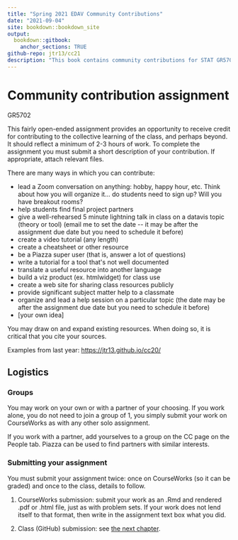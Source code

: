 ```yaml
---
title: "Spring 2021 EDAV Community Contributions"
date: "2021-09-04"
site: bookdown::bookdown_site
output: 
  bookdown::gitbook:
    anchor_sections: TRUE
github-repo: jtr13/cc21
description: "This book contains community contributions for STAT GR5702 Spring 2021 at Columbia University"
---
```


# Community contribution assignment

GR5702

This fairly open-ended assignment provides an opportunity to receive credit for contributing to the collective learning of the class, and perhaps beyond. It should reflect a minimum of 2-3 hours of work. To complete the assignment you must submit a short description of your contribution. If appropriate, attach relevant files.  

There are many ways in which you can contribute:

* lead a Zoom conversation on anything: hobby, happy hour, etc. Think about how you will organize it... do students need to sign up? Will you have breakout rooms?
* help students find final project partners
* give a well-rehearsed 5 minute lightning talk in class on a datavis topic (theory or tool) (email me to set the date -- it may be after the assignment due date but you need to schedule it before)
* create a video tutorial (any length) 
* create a cheatsheet or other resource
* be a Piazza super user (that is, answer a lot of questions)
* write a tutorial for a tool that's not well documented
* translate a useful resource into another language
* build a viz product (ex. htmlwidget) for class use
* create a web site for sharing class resources publicly
* provide significant subject matter help to a classmate
* organize and lead a help session on a particular topic (the date may be after the assignment due date but you need to schedule it before)
* [your own idea]


You may draw on and expand existing resources.  When doing so, it is critical that you cite your sources.

Examples from last year: https://jtr13.github.io/cc20/

## Logistics

### Groups

You may work on your own or with a partner of your choosing. If you work alone, you do not need to join a group of 1, you simply submit your work on CourseWorks as with any other solo assignment. 

If you work with a partner, add yourselves to a group on the CC page on the People tab. Piazza can be used to find partners with similar interests.

### Submitting your assignment

You must submit your assignment twice: once on CourseWorks (so it can be graded) and once to the class, details to follow.

1. CourseWorks submission: submit your work as an .Rmd and rendered .pdf or .html file, just as with problem sets. If your work does not lend itself to that format, then write in the assignment text box what you did.

2. Class (GitHub) submission: see [the next chapter](instructions.html).
